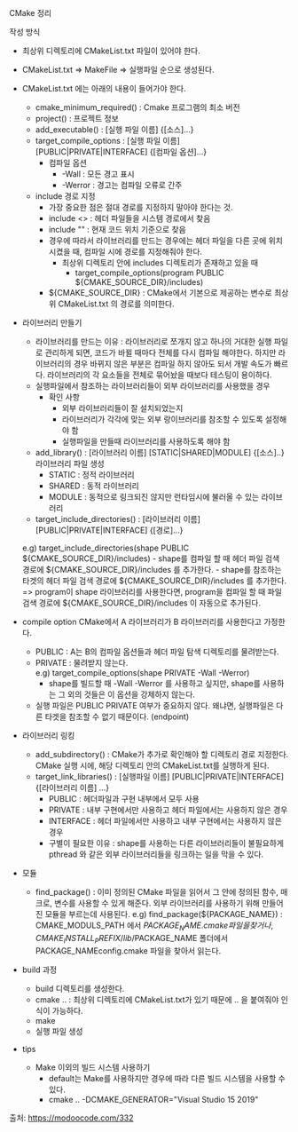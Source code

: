 CMake 정리 

작성 방식 
- 최상위 디렉토리에 CMakeList.txt 파일이 있어야 한다. 
- CMakeList.txt => MakeFile => 실행파일 순으로 생성된다. 
- CMakeList.txt 에는 아래의 내용이 들어가야 한다. 
	- cmake_minimum_required() : Cmake 프로그램의 최소 버전 
	- project() : 프로젝트 정보 
	- add_executable() : [실행 파일 이름] {[소스]...}
	- target_compile_options : [실행 파일 이름] [PUBLIC|PRIVATE|INTERFACE] {[컴파일 옵션]...}
		- 컴파일 옵션 
			- -Wall : 모든 경고 표시
			- -Werror : 경고는 컴파일 오류로 간주 
	- include 경로 지정
		- 가장 중요한 점은 절대 경로를 지정하지 말아야 한다는 것.
		- include <> : 헤더 파일들을 시스템 경로에서 찾음 
		- include "" : 현재 코드 위치 기준으로 찾음 
		- 경우에 따라서 라이브러리를 만드는 경우에는 헤더 파일을 다른 곳에 위치시켰을 때, 컴파일 시에 경로를 지정해줘야 한다. 
			- 최상위 디렉토리 안에 includes 디렉토리가 존재하고 있을 때 
				- target_compile_options(program PUBLIC ${CMAKE_SOURCE_DIR}/includes) 
		- ${CMAKE_SOURCE_DIR} : CMake에서 기본으로 제공하는 변수로 최상위 CMakeList.txt 의 경로를 의미한다.
		
- 라이브러리 만들기 
	* 라이브러리를 만드는 이유 : 라이브러리로 쪼개지 않고 하나의 거대한 실행 파일로 관리하게 되면, 코드가 바뀔 때마다 전체를 다시 컴파일 해야한다. 
						하지만 라이브러리의 경우 바뀌지 않은 부분은 컴파일 하지 않아도 되서 개발 속도가 빠르다. 
						라이브러리의 각 요소들을 전체로 묶어놨을 때보다 테스팅이 용이하다. 
	- 실행파일에서 참조하는 라이브러리들이 외부 라이브러리를 사용했을 경우 
		- 확인 사항
			- 외부 라이브러리들이 잘 설치되었는지 
			- 라이브러리가 각각에 맞는 외부 랑이브러리를 참조할 수 있도록 설정해야 함 
			- 실행파일을 만들때 라이브러리를 사용하도록 해야 함 
	- add_library() : [라이브러리 이름] [STATIC|SHARED|MODULE] {[소스]..} 라이브러리 파일 생성 
		- STATIC : 정적 라이브러리 
		- SHARED : 동적 라이브러리 
		- MODULE : 동적으로 링크되진 않지만 런타임시에 불러올 수 있는 라이브러리 
	- target_include_directories() : [라이브러리 이름] [PUBLIC|PRIVATE|INTERFACE] {[경로]...}
		
	e.g) target_include_directories(shape PUBLIC ${CMAKE_SOURCE_DIR}/includes)
		- shape를 컴파일 할 때 헤더 파일 검색 경로에 ${CMAKE_SOURCE_DIR}/includes 를 추가한다. 
		- shape를 참조하는 타겟의 헤더 파일 검색 경로에 ${CMAKE_SOURCE_DIR}/includes 를 추가한다. 
		=> program이 shape 라이브러리를 사용한다면, program을 컴파일 할 때 파일 검색 경로에 ${CMAKE_SOURCE_DIR}/includes 이 자동으로 추가된다. 
			
- compile option
	CMake에서 A 라이브러리가 B 라이브러리를 사용한다고 가정한다.
	- PUBLIC : A는 B의 컴파일 옵션들과 헤더 파일 탐색 디렉토리를 물려받는다.
	- PRIVATE : 물려받지 않는다.		
	e.g) target_compile_options(shape PRIVATE -Wall -Werror)
		- shape를 빌드할 때 -Wall -Werror 를 사용하고 싶지만, shape를 사용하는 그 외의 것들은 이 옵션을 강제하지 않는다. 
	- 실행 파일은 PUBLIC PRIVATE 여부가 중요하지 않다. 왜냐면, 실행파일은 다른 타겟을 참조할 수 없기 때문이다. (endpoint)
		
- 라이브러리 링킹 
	- add_subdirectory() : CMake가 추가로 확인해야 할 디렉토리 경로 지정한다. CMake 실행 시에, 해당 디렉토리 안의 CMakeList.txt를 실행하게 된다. 
	- target_link_libraries() : [실행파일 이름] [PUBLIC|PRIVATE|INTERFACE]{[라이브러리 이름] ...}
		- PUBLIC : 헤더파일과 구현 내부에서 모두 사용
		- PRIVATE : 내부 구현에서만 사용하고 헤더 파일에서는 사용하지 않은 경우 
		- INTERFACE : 헤더 파일에서만 사용하고 내부 구현에서는 사용하지 않은 경우
		* 구별이 필요한 이유 : shape를 사용하는 다른 라이브러리들이 불필요하게 pthread 와 같은 외부 라이브러리들을 링크하는 일을 막을 수 있다.
	
- 모듈
	- find_package() : 이미 정의된 CMake 파일을 읽어서 그 안에 정의된 함수, 매크로, 변수를 사용할 수 있게 해준다. 
					외부 라이브러리를 사용하기 위해 만들어진 모듈을 부르는데 사용된다.
	e.g) find_package(${PACKAGE_NAME}) :  CMAKE_MODULS_PATH 에서 $PACKAGE_NAME.cmake 파일을 찾거나, 
										CMAKE_INSTALL_PREFIX/lib/$PACKAGE_NAME 폴더에서 PACKAGE_NAMEconfig.cmake 파일을 찾아서 읽는다. 
	
- build 과정 
	- build 디렉토리를 생성한다. 
	- cmake .. : 최상위 디렉토리에 CMakeList.txt가 있기 때문에 .. 을 붙여줘야 인식이 가능하다. 
	- make
	- 실행 파일 생성 
	
	
- tips
	- Make 이외의 빌드 시스템 사용하기
		- default는 Make를 사용하지만 경우에 따라 다른 빌드 시스템을 사용할 수 있다. 
		- cmake .. -DCMAKE_GENERATOR="Visual Studio 15 2019"
		
출처: https://modoocode.com/332
